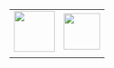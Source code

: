 <a href="https://spotify-readme.ishu2.repl.co/nowPlaying/url">

|                                                                                                |                                                                                    |
| ---------------------------------------------------------------------------------------------- | ---------------------------------------------------------------------------------- |
| <img src="https://spotify-readme.ishu2.repl.co/nowPlaying/image" height="72" width="72"></img> | <img src="https://spotify-readme.ishu2.repl.co/nowPlaying/text" height="64"></img> |
|                                                                                                |                                                                                    |

</a>
